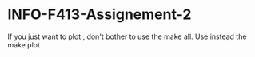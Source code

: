 # INFO-F413-Assignement-2

If you just want to plot , don't bother to use the make all. Use instead the make plot